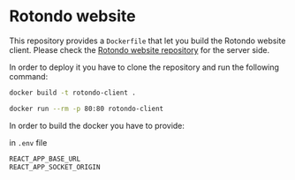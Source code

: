 # Rotondo website

This repository provides a `Dockerfile` that let you build the Rotondo website client.
Please check the [Rotondo website repository]() for the server side.

In order to deploy it you have to clone the repository and run the following command:

```bash
docker build -t rotondo-client .
```

```bash
docker run --rm -p 80:80 rotondo-client
```

In order to build the docker you have to provide:

in `.env` file
```bash
REACT_APP_BASE_URL
REACT_APP_SOCKET_ORIGIN
```
